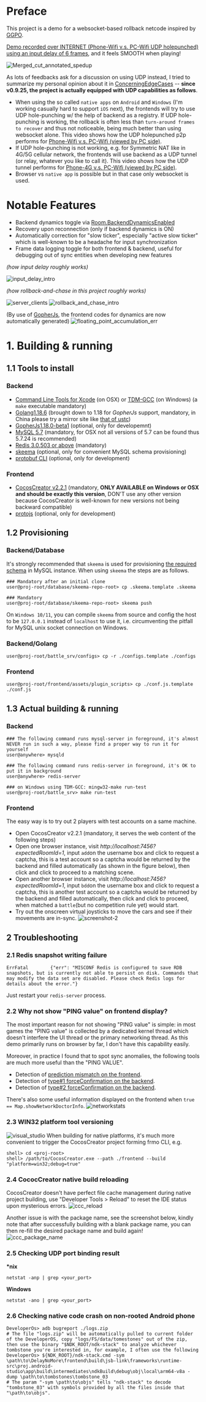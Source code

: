 # Preface 

This project is a demo for a websocket-based rollback netcode inspired by [GGPO](https://github.com/pond3r/ggpo/blob/master/doc/README.md). 

[Demo recorded over INTERNET (Phone-Wifi v.s. PC-Wifi UDP holepunched) using an input delay of 6 frames](https://pan.baidu.com/s/1UArwqDShLoPjYppjjqsTqQ?pwd=10wc), and it feels SMOOTH when playing!

![Merged_cut_annotated_spedup](./charts/Merged_cut_annotated_spedup.gif)

As lots of feedbacks ask for a discussion on using UDP instead, I tried to summarize my personal opinion about it in [ConcerningEdgeCases](./ConcerningEdgeCases.md) -- **since v0.9.25, the project is actually equipped with UDP capabilities as follows**.
- When using the so called `native apps` on `Android` and `Windows` (I'm working casually hard to support `iOS` next), the frontends will try to use UDP hole-punching w/ the help of backend as a registry. If UDP hole-punching is working, the rollback is often less than `turn-around frames to recover` and thus not noticeable, being much better than using websocket alone. This video shows how the UDP holepunched p2p performs for [Phone-Wifi v.s. PC-Wifi (viewed by PC side)](https://pan.baidu.com/s/1K6704bJKlrSBTVqGcXhajA?pwd=l7ok).
- If UDP hole-punching is not working, e.g. for Symmetric NAT like in 4G/5G cellular network, the frontends will use backend as a UDP tunnel (or relay, whatever you like to call it). This video shows how the UDP tunnel performs for [Phone-4G v.s. PC-Wifi (viewed by PC side)](https://pan.baidu.com/s/1IZVa5wVgAdeH6D-xsZYFUw?pwd=dgkj). 
- Browser vs `native app` is possible but in that case only websocket is used.


# Notable Features
- Backend dynamics toggle via [Room.BackendDynamicsEnabled](https://github.com/genxium/DelayNoMore/blob/v0.9.14/battle_srv/models/room.go#L786)
- Recovery upon reconnection (only if backend dynamics is ON)
- Automatically correction for "slow ticker", especially "active slow ticker" which is well-known to be a headache for input synchronization
- Frame data logging toggle for both frontend & backend, useful for debugging out of sync entities when developing new features

_(how input delay roughly works)_

![input_delay_intro](./charts/InputDelayIntro.jpg)

_(how rollback-and-chase in this project roughly works)_

![server_clients](./charts/ServerClients.jpg)
![rollback_and_chase_intro](./charts/RollbackAndChase.jpg)

(By use of [GopherJs](https://github.com/gopherjs/gopherjs), the frontend codes for dynamics are now automatically generated)
![floating_point_accumulation_err](./charts/AvoidingFloatingPointAccumulationErr.jpg)

# 1. Building & running

## 1.1 Tools to install 
### Backend
- [Command Line Tools for Xcode](https://developer.apple.com/download/all/?q=command%20line%20tools) (on OSX) or [TDM-GCC](https://jmeubank.github.io/tdm-gcc/download/) (on Windows) (a `make` executable mandatory)
- [Golang1.18.6](https://golang.org/dl/) (brought down to 1.18 for _GopherJs_ support, mandatory, in China please try a mirror site like [that of ustc](https://mirrors.ustc.edu.cn/golang/))
- [GopherJs1.18.0-beta1](https://github.com/gopherjs/gopherjs/tree/v1.18.0-beta1) (optional, only for developemnt)
- [MySQL 5.7](https://dev.mysql.com/downloads/windows/installer/5.7.html) (mandatory, for OSX not all versions of 5.7 can be found thus 5.7.24 is recommended)
- [Redis 3.0.503 or above](https://redis.io/download/) (mandatory)
- [skeema](https://www.skeema.io/) (optional, only for convenient MySQL schema provisioning)
- [protobuf CLI](https://developers.google.com/protocol-buffers/docs/downloads) (optional, only for development)

### Frontend
- [CocosCreator v2.2.1](https://www.cocos.com/en/cocos-creator-2-2-1-released-with-performance-improvements) (mandatory, **ONLY AVAILABLE on Windows or OSX and should be exactly this version**, DON'T use any other version because CocosCreator is well-known for new versions not being backward compatible)
- [protojs](https://www.npmjs.com/package/protojs) (optional, only for development)

## 1.2 Provisioning
### Backend/Database
It's strongly recommended that `skeema` is used for provisioning [the required schema](https://github.com/genxium/DelayNoMore/tree/main/database/skeema-repo-root) in MySQL instance. When using `skeema` the steps are as follows.
```
### Mandatory after an initial clone
user@proj-root/database/skeema-repo-root> cp .skeema.template .skeema

### Mandatory
user@proj-root/database/skeema-repo-root> skeema push
```

On `Windows 10/11`, you can compile `skeema` from source and config the host to be `127.0.0.1` instead of `localhost` to use it, i.e. circumventing the pitfall for MySQL unix socket connection on Windows.

### Backend/Golang
```
user@proj-root/battle_srv/configs> cp -r ./configs.template ./configs
```

### Frontend
```
user@proj-root/frontend/assets/plugin_scripts> cp ./conf.js.template ./conf.js
```

## 1.3 Actual building & running
### Backend 
```
### The following command runs mysql-server in foreground, it's almost NEVER run in such a way, please find a proper way to run it for yourself
user@anywhere> mysqld

### The following command runs redis-server in foreground, it's OK to put it in background
user@anywhere> redis-server

### on Windows using TDM-GCC: mingw32-make run-test 
user@proj-root/battle_srv> make run-test
```

### Frontend
The easy way is to try out 2 players with test accounts on a same machine.
- Open CocosCreator v2.2.1 (mandatory, it serves the web content of the following steps)
- Open one browser instance, visit _http://localhost:7456?expectedRoomId=1_, input `add`on the username box and click to request a captcha, this is a test account so a captcha would be returned by the backend and filled automatically (as shown in the figure below), then click and click to proceed to a matching scene.
- Open another browser instance, visit _http://localhost:7456?expectedRoomId=1_, input `bdd`on the username box and click to request a captcha, this is another test account so a captcha would be returned by the backend and filled automatically, then click and click to proceed, when matched a `battle`(but no competition rule yet) would start.
- Try out the onscreen virtual joysticks to move the cars and see if their movements are in-sync.
![screenshot-2](./charts/screenshot-2.png)

## 2 Troubleshooting

### 2.1 Redis snapshot writing failure
```
ErrFatal        {"err": "MISCONF Redis is configured to save RDB snapshots, but is currently not able to persist on disk. Commands that may modify the data set are disabled. Please check Redis logs for details about the error."}
```

Just restart your `redis-server` process.

### 2.2 Why not show "PING value" on frontend display? 
The most important reason for not showing "PING value" is simple: in most games the "PING value" is collected by a dedicated kernel thread which doesn't interfere the UI thread or the primary networking thread. As this demo primarily runs on browser by far, I don't have this capability easily.

Moreover, in practice I found that to spot sync anomalies, the following tools are much more useful than the "PING VALUE".  
- Detection of [prediction mismatch on the frontend](https://github.com/genxium/DelayNoMore/blob/v0.9.19/frontend/assets/scripts/Map.js#L842).
- Detection of [type#1 forceConfirmation on the backend](https://github.com/genxium/DelayNoMore/blob/v0.9.19/battle_srv/models/room.go#L1246).
- Detection of [type#2 forceConfirmation on the backend](https://github.com/genxium/DelayNoMore/blob/v0.9.19/battle_srv/models/room.go#L1259).

There's also some useful information displayed on the frontend when `true == Map.showNetworkDoctorInfo`.
![networkstats](./charts/networkstats.png)

### 2.3 WIN32 platform tool versioning
![visual_studio](./charts/VisualStudioSetup.png)
When building for native platforms, it's much more convenient to trigger the CocosCreator project forming frmo CLI, e.g.
```
shell> cd <proj-root>
shell> /path/to/CocosCreator.exe --path ./frontend --build "platform=win32;debug=true"
```

### 2.4 CococCreator native build reloading
CocosCreator doesn't have perfect file cache management during native project building, use "Developer Tools > Reload" to reset the IDE status upon mysterious errors.
![ccc_reload](./charts/NativeBuildReload.png)

Another issue is with the package name, see the screenshot below, kindly note that after successfully building with a blank package name, you can then re-fill the desired package name and build again! 
![ccc_package_name](./charts/PackageNameIssueInCcc.png)

### 2.5 Checking UDP port binding result
__*nix__
``` 
netstat -anp | grep <your_port>
``` 

__Windows__
``` 
netstat -ano | grep <your_port>
``` 

### 2.6 Checking native code crash on non-rooted Android phone 
```
DeveloperOs> adb bugreport ./logs.zip
# The file "logs.zip" will be automatically pulled to current folder of the DeveloperOS, copy "logs/FS/data/tomestones" out of the zip, then use the binary "$NDK_ROOT/ndk-stack" to analyze whichever tombstone you're interested in, for example, I often use the following
DeveloperOs> ${NDK_ROOT}/ndk-stack.cmd -sym \path\to\DelayNoMore\frontend\build\jsb-link\frameworks\runtime-src\proj.android-studio\app\build\intermediates\ndkBuild\debug\obj\local\arm64-v8a -dump \path\to\tombstones\tombstone_03  
# The param "-sym \path\to\objs" tells "ndk-stack" to decode "tombstone_03" with symbols provided by all the files inside that "\path\to\objs".
```
